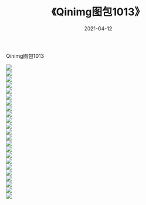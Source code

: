 ﻿---
layout: post
title:  《Qinimg图包1013》
date:   2021-04-12
img: http://imgx.orgx.ga/Qinimg图包/Qinimg图包1013/000.jpg
categories: [美女, 清纯, 唯美]
---

Qinimg图包1013

 ![](http://imgx.orgx.ga/Qinimg图包/Qinimg图包1013/001.jpg) <br>![](http://imgx.orgx.ga/Qinimg图包/Qinimg图包1013/002.jpg) <br>![](http://imgx.orgx.ga/Qinimg图包/Qinimg图包1013/003.jpg) <br>![](http://imgx.orgx.ga/Qinimg图包/Qinimg图包1013/004.jpg) <br>![](http://imgx.orgx.ga/Qinimg图包/Qinimg图包1013/005.jpg) <br>![](http://imgx.orgx.ga/Qinimg图包/Qinimg图包1013/006.jpg) <br>![](http://imgx.orgx.ga/Qinimg图包/Qinimg图包1013/007.jpg) <br>![](http://imgx.orgx.ga/Qinimg图包/Qinimg图包1013/008.jpg) <br>![](http://imgx.orgx.ga/Qinimg图包/Qinimg图包1013/009.jpg) <br>![](http://imgx.orgx.ga/Qinimg图包/Qinimg图包1013/010.jpg) <br>![](http://imgx.orgx.ga/Qinimg图包/Qinimg图包1013/011.jpg) <br>![](http://imgx.orgx.ga/Qinimg图包/Qinimg图包1013/012.jpg) <br>![](http://imgx.orgx.ga/Qinimg图包/Qinimg图包1013/013.jpg) <br>![](http://imgx.orgx.ga/Qinimg图包/Qinimg图包1013/014.jpg) <br>![](http://imgx.orgx.ga/Qinimg图包/Qinimg图包1013/015.jpg) <br>![](http://imgx.orgx.ga/Qinimg图包/Qinimg图包1013/016.jpg) <br>![](http://imgx.orgx.ga/Qinimg图包/Qinimg图包1013/017.jpg) <br>![](http://imgx.orgx.ga/Qinimg图包/Qinimg图包1013/018.jpg) <br>![](http://imgx.orgx.ga/Qinimg图包/Qinimg图包1013/019.jpg) <br>![](http://imgx.orgx.ga/Qinimg图包/Qinimg图包1013/020.jpg) <br>![](http://imgx.orgx.ga/Qinimg图包/Qinimg图包1013/021.jpg) <br>![](http://imgx.orgx.ga/Qinimg图包/Qinimg图包1013/022.jpg) <br>![](http://imgx.orgx.ga/Qinimg图包/Qinimg图包1013/023.jpg) <br>